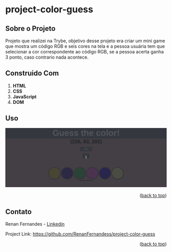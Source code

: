 # project-color-guess

## Sobre o Projeto

Projeto que realizei na Trybe,  objetivo desse projeto era criar um mini game que mostra um código RGB e seis cores na tela e a pessoa usuária tem que selecionar a cor correspondente ao código RGB, se a pessoa acerta ganha 3 ponto, caso contrario nada acontece.

## Construido Com
 1. **HTML**
 2. **CSS**
 3. **JavaScript**
 4. **DOM**

## Uso

![Mister Letter Gif](./projectGif.gif)

<p align="right">(<a href="#readme-top">back to top</a>)</p>

## Contato

Renan Fernandes - [Linkedin](https://www.linkedin.com/in/orenanfernandes/)

Project Link: https://github.com/RenanFernandess/project-color-guess

<p align="right">(<a href="#readme-top">back to top</a>)</p>
